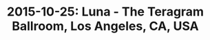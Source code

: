 ---
layout: show
title: '2015-10-25: Luna - The Teragram Ballroom, Los Angeles, CA, USA'
name: 2015-10-25-luna-the-teragram-ballroom-los-angeles-ca-usa
artist-name: 'Luna'
show-venue: 'The Teragram Ballroom, Los Angeles, CA, USA'
show-notes: ''
show-setlist: 
show-date: 2015-10-25
show-radio: 
show-lastfm: 
show-cancelled: 
performers: [
  "Dean Wareham - guitar/vocals",
  "Sean Eden - guitar",
  "Lee Wall - drums",
  "Britta Phillips - bass"
  ]
facebook-event-url: 
show-poster-url: 
show-ticket-url: 
show-venue-website: 
show-additional: 
---
